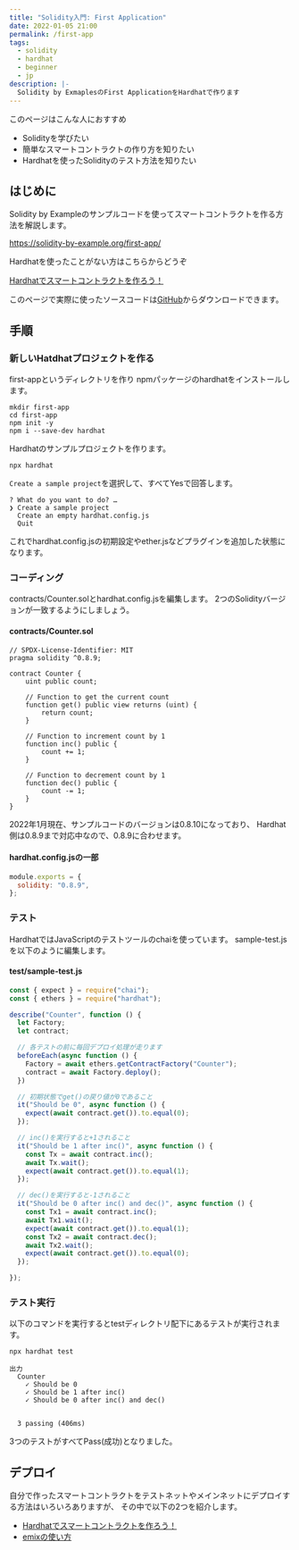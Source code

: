 ```yaml
---
title: "Solidity入門: First Application"
date: 2022-01-05 21:00
permalink: /first-app
tags:
  - solidity
  - hardhat
  - beginner
  - jp
description: |-
  Solidity by ExmaplesのFirst ApplicationをHardhatで作ります
---
```


このページはこんな人におすすめ

* Solidityを学びたい
* 簡単なスマートコントラクトの作り方を知りたい
* Hardhatを使ったSolidityのテスト方法を知りたい

## はじめに

Solidity by Exampleのサンプルコードを使ってスマートコントラクトを作る方法を解説します。

https://solidity-by-example.org/first-app/

Hardhatを使ったことがない方はこちらからどうぞ

[Hardhatでスマートコントラクトを作ろう！](/hardhat)

このページで実際に使ったソースコードは[GitHub](https://github.com/smacon-dev/solidity-example/tree/main/first-app)からダウンロードできます。


## 手順
### 新しいHatdhatプロジェクトを作る
first-appというディレクトリを作り
npmパッケージのhardhatをインストールします。
```
mkdir first-app
cd first-app
npm init -y
npm i --save-dev hardhat
```

Hardhatのサンプルプロジェクトを作ります。
```
npx hardhat
```
`Create a sample project`を選択して、すべてYesで回答します。
```
? What do you want to do? …
❯ Create a sample project
  Create an empty hardhat.config.js
  Quit
```

これでhardhat.config.jsの初期設定やether.jsなどプラグインを追加した状態になります。

### コーディング
contracts/Counter.solとhardhat.config.jsを編集します。
2つのSolidityバージョンが一致するようにしましょう。

#### contracts/Counter.sol
```solidity
// SPDX-License-Identifier: MIT
pragma solidity ^0.8.9;

contract Counter {
    uint public count;

    // Function to get the current count
    function get() public view returns (uint) {
        return count;
    }

    // Function to increment count by 1
    function inc() public {
        count += 1;
    }

    // Function to decrement count by 1
    function dec() public {
        count -= 1;
    }
}
```

2022年1月現在、サンプルコードのバージョンは0.8.10になっており、
Hardhat側は0.8.9まで対応中なので、0.8.9に合わせます。

#### hardhat.config.jsの一部
```js
module.exports = {
  solidity: "0.8.9",
};
```

### テスト
HardhatではJavaScriptのテストツールのchaiを使っています。
sample-test.jsを以下のように編集します。
#### test/sample-test.js
```js
const { expect } = require("chai");
const { ethers } = require("hardhat");

describe("Counter", function () {
  let Factory;
  let contract;

  // 各テストの前に毎回デプロイ処理が走ります
  beforeEach(async function () {
    Factory = await ethers.getContractFactory("Counter");
    contract = await Factory.deploy();
  })

  // 初期状態でget()の戻り値が0であること
  it("Should be 0", async function () {
    expect(await contract.get()).to.equal(0);
  });

  // inc()を実行すると+1されること
  it("Should be 1 after inc()", async function () {
    const Tx = await contract.inc();
    await Tx.wait();
    expect(await contract.get()).to.equal(1);
  });

  // dec()を実行すると-1されること
  it("Should be 0 after inc() and dec()", async function () {
    const Tx1 = await contract.inc();
    await Tx1.wait();
    expect(await contract.get()).to.equal(1);
    const Tx2 = await contract.dec();
    await Tx2.wait();
    expect(await contract.get()).to.equal(0);
  });

});

```

### テスト実行
以下のコマンドを実行するとtestディレクトリ配下にあるテストが実行されます。
```
npx hardhat test
```
```
出力
  Counter
    ✓ Should be 0
    ✓ Should be 1 after inc()
    ✓ Should be 0 after inc() and dec()


  3 passing (406ms)
```
3つのテストがすべてPass(成功)となりました。

## デプロイ
自分で作ったスマートコントラクトをテストネットやメインネットにデプロイする方法はいろいろありますが、
その中で以下の2つを紹介します。

* [Hardhatでスマートコントラクトを作ろう！](/hardhat)
* [emixの使い方](/remix-tutorial)